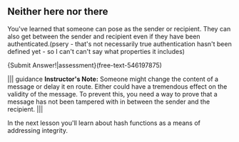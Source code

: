 

## Neither here nor there 

 
You've learned that someone can pose as the sender or recipient. They can also get between the sender and recipient even if they have been authenticated.(psery - that's not necessarily true authentication hasn't been defined yet - so I can't can't say what properties it includes)

{Submit Answer!|assessment}(free-text-546197875)


 
 ||| guidance
**Instructor's Note:** Someone might change the content of a message or delay it en route.  Either could have a tremendous effect on the validity of the message.  To prevent this, you need a way to prove that a message has not been tampered with in between the sender and the recipient.
|||


In the next lesson you'll learn about hash functions as a means of addressing integrity.


 

         

 

